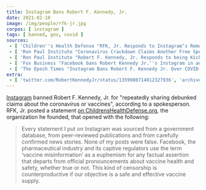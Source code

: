 ```yaml
---
title: Instagram Bans Robert F. Kennedy, Jr.
date: 2021-02-10
image: /img/people/rfk-jr.jpg
corpos: [ instagram ]
tags: [ banned, gov, covid ]
sources:
 - [ 'Children''s Health Defense "RFK, Jr. Responds to Instagram’s Removal of His Account" by Children''s Health Defense Team (11 Feb 2021)', 'archive.is/JRH9z' ]
 - [ 'Ron Paul Institute "Coronavirus Crackdown Claims Another Free Speech Victim: Robert F. Kennedy, Jr. Kicked off Instagram" by Adam Dick (11 Feb 2021)', 'archive.is/rgu2Y' ]
 - [ 'Ron Paul Institute "Robert F. Kennedy, Jr. Responds to being Kicked off Instagram" by Adam Dick (11 Feb 2021)', 'archive.is/E7Pgl' ]
 - [ 'Fox Business "Facebook bans Robert Kennedy Jr.''s Instagram in anti-vax crackdown" by Audrey Conklin (11 Feb 2021)', 'archive.is/eiyFE' ]
 - [ 'The Epoch Times "Instagram Bans Robert F. Kennedy Jr. Over COVID-19 Vaccine Claims" by Zachary Stieber (11 Feb 2021)', 'archive.is/eq2th' ]
extra:
 - [ 'twitter.com/RobertKennedyJr/status/1359980714012327936', 'archive.is/ONH3V' ]
---
```


[Instagram](/instagram) banned Robert F. Kennedy, Jr. for "repeatedly sharing
debunked claims about the coronavirus or vaccines", according to a
spokesperson. RFK, Jr. posted a statement [on
ChildrensHealthDefense.org](https://childrenshealthdefense.org/defender/robert-kenney-jr-instagram-removal-account/),
the organization he founded, that opened with the following:

> Every statement I put on Instagram was sourced from a government database,
> from peer-reviewed publications and from carefully confirmed news stories.
> None of my posts were false. Facebook, the pharmaceutical industry and its
> captive regulators use the term ‘vaccine misinformation’ as a euphemism for
> any factual assertion that departs from official pronouncements about vaccine
> health and safety, whether true or not. This kind of censorship is
> counterproductive if our objective is a safe and effective vaccine supply.
